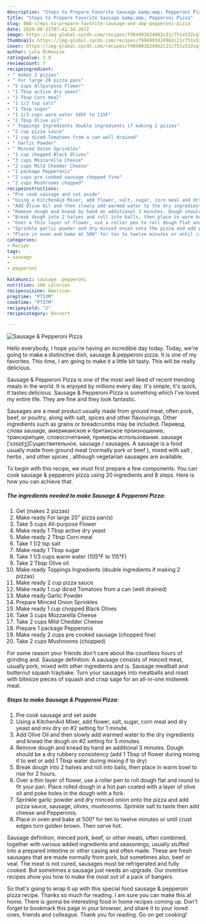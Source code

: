 ```yaml
---
description: "Steps to Prepare Favorite Sausage &amp;amp; Pepperoni Pizza"
title: "Steps to Prepare Favorite Sausage &amp;amp; Pepperoni Pizza"
slug: 868-steps-to-prepare-favorite-sausage-and-amp-pepperoni-pizza
date: 2020-08-21T07:41:34.267Z
image: https://img-global.cpcdn.com/recipes/f904903d24962c21/751x532cq70/sausage-pepperoni-pizza-recipe-main-photo.jpg
thumbnail: https://img-global.cpcdn.com/recipes/f904903d24962c21/751x532cq70/sausage-pepperoni-pizza-recipe-main-photo.jpg
cover: https://img-global.cpcdn.com/recipes/f904903d24962c21/751x532cq70/sausage-pepperoni-pizza-recipe-main-photo.jpg
author: Lula McKenzie
ratingvalue: 3.9
reviewcount: 7
recipeingredient:
- " makes 2 pizzas"
- " For large 20 pizza pans"
- "5 cups Allpurpose Flower"
- "1 Tbsp active dry yeast"
- "2 Tbsp Corn meal"
- "1 1/2 tsp salt"
- "1 Tbsp sugar"
- "1 1/3 cups warm water 105F to 115F"
- "2 Tbsp Olive oil"
- " Toppings Ingredients double ingredients if making 2 pizzas"
- "2 cup pizza sauce"
- "1 cup diced Tomatoes from a can well drained"
- " Garlic Powder"
- " Minced Onion Sprinkles"
- "1 cup chopped Black Olives"
- "3 cups Mozzarella Cheese"
- "2 cups Mild Chedder Cheese"
- "1 package Pepperonis"
- "2 cups pre cooked sausage chopped fine"
- "2 cups Mushrooms chopped"
recipeinstructions:
- "Pre cook sausage and set aside"
- "Using a KitchenAid Mixer, add flower, salt, sugar, corn meal and dry yeast and mix dry on #2 setting for 1 minute."
- "Add Olive Oil and then slowly add warmed water to the dry ingredients and knead the dough on #2 setting for 5 minutes."
- "Remove dough and knead by hand an additional 3 minutes. Dough should be a dry rubbery consistency (add 1 Tbsp of flower during mixing if to wet or add 1 Tbsp water during mixing if to dry)"
- "Break dough into 2 halves and roll into balls, then place in warm bowl to rise for 2 hours."
- "Over a thin layer of flower, use a roller pen to roll dough flat and round to fit your pan. Place rolled dough in a hot pan coated with a layer of olive oil and poke holes in the dough with a fork."
- "Sprinkle garlic powder and dry minced onion onto the pizza and add pizza sauce, sausage, olives, mushrooms. Sprinkle salt to taste then add cheese and Pepperonis."
- "Place in oven and bake at 500° for ten to twelve minutes or until crust edges turn golden brown. Then serve hot."
categories:
- Recipe
tags:
- sausage
- 
- pepperoni

katakunci: sausage  pepperoni 
nutrition: 169 calories
recipecuisine: American
preptime: "PT33M"
cooktime: "PT37M"
recipeyield: "2"
recipecategory: Dessert

---
```



![Sausage &amp; Pepperoni Pizza](https://img-global.cpcdn.com/recipes/f904903d24962c21/751x532cq70/sausage-pepperoni-pizza-recipe-main-photo.jpg)

Hello everybody, I hope you're having an incredible day today. Today, we're going to make a distinctive dish, sausage &amp; pepperoni pizza. It is one of my favorites. This time, I am going to make it a little bit tasty. This will be really delicious.

Sausage &amp; Pepperoni Pizza is one of the most well liked of recent trending meals in the world. It is enjoyed by millions every day. It's simple, it's quick, it tastes delicious. Sausage &amp; Pepperoni Pizza is something which I've loved my entire life. They are fine and they look fantastic.

Sausages are a meat product usually made from ground meat, often pork, beef, or poultry, along with salt, spices and other flavourings. Other ingredients such as grains or breadcrumbs may be included. Перевод слова sausage, американское и британское произношение, транскрипция, словосочетания, примеры использования. sausage [ˈsɔsɪdʒ]Существительное. sausage / sausages. A sausage is a food usually made from ground meat (normally pork or beef ), mixed with salt , herbs , and other spices , although vegetarian sausages are available.


To begin with this recipe, we must first prepare a few components. You can cook sausage &amp; pepperoni pizza using 20 ingredients and 8 steps. Here is how you can achieve that.

<!--inarticleads1-->

##### The ingredients needed to make Sausage &amp; Pepperoni Pizza:

1. Get  (makes 2 pizzas)
1. Make ready  For large 20&#34; pizza pan(s)
1. Take 5 cups All-purpose Flower
1. Make ready 1 Tbsp active dry yeast
1. Make ready 2 Tbsp Corn meal
1. Take 1 1/2 tsp salt
1. Make ready 1 Tbsp sugar
1. Take 1 1/3 cups warm water (105°F to 115°F)
1. Take 2 Tbsp Olive oil
1. Make ready  Toppings Ingredients (double ingredients if making 2 pizzas)
1. Make ready 2 cup pizza sauce
1. Make ready 1 cup diced Tomatoes from a can (well drained)
1. Make ready  Garlic Powder
1. Prepare  Minced Onion Sprinkles
1. Make ready 1 cup chopped Black Olives
1. Take 3 cups Mozzarella Cheese
1. Take 2 cups Mild Chedder Cheese
1. Prepare 1 package Pepperonis
1. Make ready 2 cups pre cooked sausage (chopped fine)
1. Take 2 cups Mushrooms (chopped)


For some reason your friends don&#39;t care about the countless hours of grinding and. Sausage definition: A sausage consists of minced meat, usually pork, mixed with other ingredients and is. Sausage meatball and butternut squash traybake. Turn your sausages into meatballs and roast with bitesize pieces of squash and crisp sage for an all-in-one midweek meal. 

<!--inarticleads2-->

##### Steps to make Sausage &amp; Pepperoni Pizza:

1. Pre cook sausage and set aside
1. Using a KitchenAid Mixer, add flower, salt, sugar, corn meal and dry yeast and mix dry on #2 setting for 1 minute.
1. Add Olive Oil and then slowly add warmed water to the dry ingredients and knead the dough on #2 setting for 5 minutes.
1. Remove dough and knead by hand an additional 3 minutes. Dough should be a dry rubbery consistency (add 1 Tbsp of flower during mixing if to wet or add 1 Tbsp water during mixing if to dry)
1. Break dough into 2 halves and roll into balls, then place in warm bowl to rise for 2 hours.
1. Over a thin layer of flower, use a roller pen to roll dough flat and round to fit your pan. Place rolled dough in a hot pan coated with a layer of olive oil and poke holes in the dough with a fork.
1. Sprinkle garlic powder and dry minced onion onto the pizza and add pizza sauce, sausage, olives, mushrooms. Sprinkle salt to taste then add cheese and Pepperonis.
1. Place in oven and bake at 500° for ten to twelve minutes or until crust edges turn golden brown. Then serve hot.


Sausage definition, minced pork, beef, or other meats, often combined, together with various added ingredients and seasonings, usually stuffed into a prepared intestine or other casing and often made. These are fresh sausages that are made normally from pork, but sometimes also, beef or veal. The meat is not cured, sausages must be refrigerated and fully cooked. But sometimes a sausage just needs an upgrade. Our inventive recipes show you how to make the most out of a pack of bangers. 

So that's going to wrap it up with this special food sausage &amp; pepperoni pizza recipe. Thanks so much for reading. I am sure you can make this at home. There is gonna be interesting food in home recipes coming up. Don't forget to bookmark this page in your browser, and share it to your loved ones, friends and colleague. Thank you for reading. Go on get cooking!

